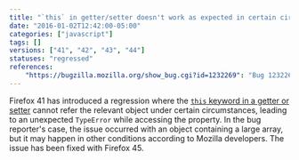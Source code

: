 ```yaml
---
title: "`this` in getter/setter doesn't work as expected in certain circumstances"
date: "2016-01-02T12:42:00-05:00"
categories: ["javascript"]
tags: []
versions: ["41", "42", "43", "44"]
statuses: "regressed"
references:
    "https://bugzilla.mozilla.org/show_bug.cgi?id=1232269": "Bug 1232269 - Getter or setter on unboxed expando object is called with the expando as |this|"
---
```

Firefox 41 has introduced a regression where the [`this` keyword in a getter or setter](https://developer.mozilla.org/en-US/docs/Web/JavaScript/Reference/Operators/this#this_with_a_getter_or_setter) cannot refer the relevant object under certain circumstances, leading to an unexpected `TypeError` while accessing the property. In the bug reporter's case, the issue occurred with an object containing a large array, but it may happen in other conditions according to Mozilla developers. The issue has been fixed with Firefox 45.
